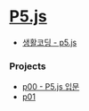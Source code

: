 # [P5.js](https://p5js.org/)
- [생활코딩 - p5.js](https://opentutorials.org/course/4659)

### Projects
- [p00 - P5.js 입문](./p5/p00.md) 
- [p01](./p5/p01.md) 

